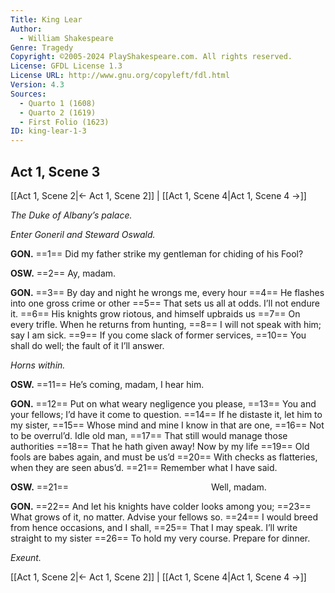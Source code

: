 ```yaml
---
Title: King Lear
Author: 
  - William Shakespeare
Genre: Tragedy
Copyright: ©2005-2024 PlayShakespeare.com. All rights reserved.
License: GFDL License 1.3
License URL: http://www.gnu.org/copyleft/fdl.html
Version: 4.3
Sources:
  - Quarto 1 (1608)
  - Quarto 2 (1619)
  - First Folio (1623)
ID: king-lear-1-3
---
```


## Act 1, Scene 3
[[Act 1, Scene 2|← Act 1, Scene 2]] | [[Act 1, Scene 4|Act 1, Scene 4 →]]

*The Duke of Albany’s palace.*

*Enter Goneril and Steward Oswald.*

**GON.**
==1== Did my father strike my gentleman for chiding of his Fool?

**OSW.**
==2== Ay, madam.

**GON.**
==3== By day and night he wrongs me, every hour
==4== He flashes into one gross crime or other
==5== That sets us all at odds. I’ll not endure it.
==6== His knights grow riotous, and himself upbraids us
==7== On every trifle. When he returns from hunting,
==8== I will not speak with him; say I am sick.
==9== If you come slack of former services,
==10== You shall do well; the fault of it I’ll answer.

*Horns within.*

**OSW.**
==11== He’s coming, madam, I hear him.

**GON.**
==12== Put on what weary negligence you please,
==13== You and your fellows; I’d have it come to question.
==14== If he distaste it, let him to my sister,
==15== Whose mind and mine I know in that are one,
==16== Not to be overrul’d. Idle old man,
==17== That still would manage those authorities
==18== That he hath given away! Now by my life
==19== Old fools are babes again, and must be us’d
==20== With checks as flatteries, when they are seen abus’d.
==21== Remember what I have said.

**OSW.**
==21==                 Well, madam.

**GON.**
==22== And let his knights have colder looks among you;
==23== What grows of it, no matter. Advise your fellows so.
==24== I would breed from hence occasions, and I shall,
==25== That I may speak. I’ll write straight to my sister
==26== To hold my very course. Prepare for dinner.

*Exeunt.*

[[Act 1, Scene 2|← Act 1, Scene 2]] | [[Act 1, Scene 4|Act 1, Scene 4 →]]